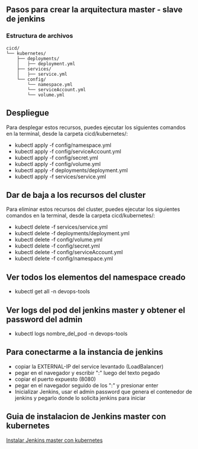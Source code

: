 ## Pasos para crear la arquitectura master - slave de jenkins 

### Estructura de archivos

```
cicd/
└── kubernetes/
    ├── deployments/
    │   ├── deployment.yml 
    ├── services/
    │   ├── service.yml
    └── config/
        └── namespace.yml
        └── serviceAccount.yml
        └── volume.yml
```


##  Despliegue
Para desplegar estos recursos, puedes ejecutar los siguientes comandos en la terminal, desde la carpeta cicd/kubernetes/:

-   kubectl apply -f config/namespace.yml
-   kubectl apply -f config/serviceAccount.yml
-   kubectl apply -f config/secret.yml
-   kubectl apply -f config/volume.yml
-   kubectl apply -f deployments/deployment.yml
-   kubectl apply -f services/service.yml

##  Dar de baja a los recursos del cluster
Para eliminar estos recursos del cluster, puedes ejecutar los siguientes comandos en la terminal, desde la carpeta cicd/kubernetes/:

-   kubectl delete -f services/service.yml
-   kubectl delete -f deployments/deployment.yml
-   kubectl delete -f config/volume.yml
-   kubectl delete -f config/secret.yml
-   kubectl delete -f config/serviceAccount.yml
-   kubectl delete -f config/namespace.yml


## Ver todos los elementos del namespace creado
-   kubectl get all -n devops-tools

## Ver logs del pod del jenkins master y obtener el password del admin
-   kubectl logs nombre_del_pod -n devops-tools

##  Para conectarme a la instancia de jenkins

-   copiar la EXTERNAL-IP del service levantado (LoadBalancer)
-   pegar en el navegador y escribir ":" luego del texto pegado
-   copiar el puerto expuesto (8080)
-   pegar en el navegador seguido de los ":" y presionar enter
-   Inicializar Jenkins, usar el admin password que genera el contenedor de jenkins y pegarlo donde lo solicita jenkins para iniciar

##  Guia de instalacion de Jenkins master con kubernetes

[Instalar Jenkins master con kubernetes](https://devopscube.com/setup-jenkins-on-kubernetes-cluster/)

